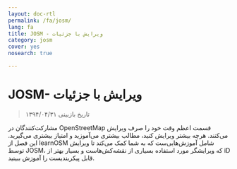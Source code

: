 ```yaml
---
layout: doc-rtl
permalink: /fa/josm/
lang: fa
title: JOSM - ویرایش با جزئیات
category: josm
cover: yes
nosearch: true

---
```


JOSM- ویرایش با جزئیات
================

> تاریخ بازبینی ۱۳۹۴/۰۴/۳۱  

مشارکت‌کنندگان در OpenStreetMap قسمت اعظم وقت خود را صرف ویرایش می‌کنند. هرچه بیشتر ویرایش کنید،
مطالب بیشتری می‌آموزید و امتیاز بیشتری می‌گیرید. این فصل از learnOSM 
شامل آموزش‌هایی‌ست که به شما کمک می‌کند تا ویرایش توسط JOSM، که ویرایشگر مورد استفاده بسیاری از نقشه‌کش‌هاست و بسیار بهتر از iD قابل پیکربندیست را آموزش ببینید.